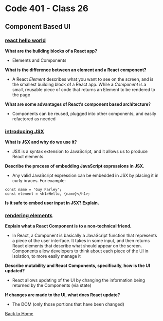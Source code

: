 # Code 401 - Class 26

## Component Based UI

### [react hello world](https://reactjs.org/docs/hello-world.html)

**What are the building blocks of a React app?**

- Elements and Components

**What is the difference between an element and a React component?**

- A React *Element* describes what you want to see on the screen, and is the smallest building block of a React app. While a *Component* is a small, reusable piece of code that returns an Element to be rendered to the page

**What are some advantages of React’s component based architecture?**

- Components can be reused, plugged into other components, and easily refactored as needed

### [introducing JSX](https://reactjs.org/docs/introducing-jsx.html)

**What is JSX and why do we use it?**

- JSX is a syntax extension to JavaScript, and it allows us to produce React elements

**Describe the process of embedding JavaScript expressions in JSX.**

- Any valid JavaScript expression can be embedded in JSX by placing it in curly braces. For example:

```
const name = 'Guy Farley';
const element = <h1>Hello, {name}</h1>;
```

**Is it safe to embed user input in JSX? Explain.**

### [rendering elements](https://reactjs.org/docs/rendering-elements.html)

**Explain what a React Component is to a non-technical friend.**

- In React, a Component is basically a JavaScript function that represents a piece of the user interface. It takes in some input, and then returns React elements that describe what should appear on the screen. Components allow developers to think about each piece of the UI in isolation, to more easily manage it

**Describe mutability and React Components, specifically, how is the UI updated?**

- React allows updating of the UI by changing the information being returned by the Components (via state)

**If changes are made to the UI, what does React update?**

- The DOM (only those portions that have been changed)

[Back to Home](../README.md)
